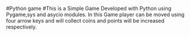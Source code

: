 #Python game
#This is a Simple Game Developed with Python using Pygame,sys and asycio modules. In this Game player can be moved using four arrow keys and will collect coins and points will be increased respectively. 
